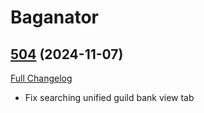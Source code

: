 # Baganator

## [504](https://github.com/Baganator/Baganator/tree/504) (2024-11-07)
[Full Changelog](https://github.com/Baganator/Baganator/compare/503...504) 

- Fix searching unified guild bank view tab  
